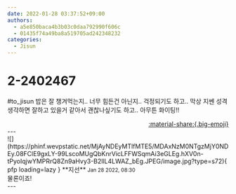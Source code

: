 ```yaml
---
date: 2022-01-28 03:37:52+09:00
authors:
  - a5e850baca4b3b03c0daa792990f606c
  - 01435f74a49ba8a519705ad242348232
categories:
  - Jisun
---
```


# 2-2402467

<div class="post-container" markdown="1">
<div class="content-container md-sidebar__scrollwrap" markdown="1">

\#to_jisun 밥은 잘 챙겨먹는지.. 너무 힘든건 아닌지.. 걱정되기도 하고.. 막상 지쎈 성격 생각하면 잘하고 있을거 같아서 괜찮나싶기도 하고.. 아무튼 화이팅!! 

</div>
</div>

<div style="text-align: right;" markdown="1">
<a href="https://weverse.io/fromis9/fanpost/2-2402467" style="text-align: right;">:material-share:{.big-emoji}</a>
</div>
---

<div class="comments-container md-sidebar__scrollwrap" markdown="1">
<div class="comment" markdown="1">
<div class='id-container' markdown="1">
![](https://phinf.wevpstatic.net/MjAyNDEyMTlfMTE5/MDAxNzM0NTgzMjY0NDEy.08FClE9gxLY-99LscoMUgQbKnrVicLFFWSqmAi3eGLEg.hXV0n-tPyoIqjwYMPRrQ8Zn9aHvy3-B2llL4LWAZ_bEg.JPEG/image.jpg?type=s72){ pfp loading=lazy }
**<span class="artist">지선</span>** <small>Jan 28 2022, 08:30</small><br>
</div>
<div class='comment-body' markdown="1">
물론이죠!
</div>
</div>
</div>
---
